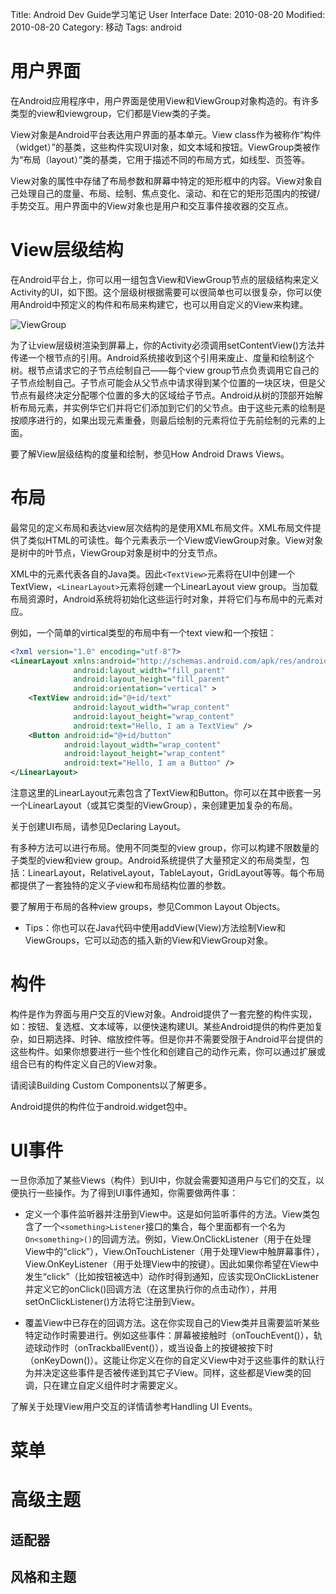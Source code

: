 Title: Android Dev Guide学习笔记 User Interface
Date: 2010-08-20
Modified: 2010-08-20
Category: 移动
Tags: android

# 用户界面

在Android应用程序中，用户界面是使用View和ViewGroup对象构造的。有许多类型的view和viewgroup，它们都是View类的子类。

View对象是Android平台表达用户界面的基本单元。View class作为被称作“构件（widget）”的基类，这些构件实现UI对象，如文本域和按钮。ViewGroup类被作为“布局（layout）”类的基类，它用于描述不同的布局方式，如线型、页签等。

View对象的属性中存储了布局参数和屏幕中特定的矩形框中的内容。View对象自己处理自己的度量、布局、绘制、焦点变化、滚动、和在它的矩形范围内的按键/手势交互。用户界面中的View对象也是用户和交互事件接收器的交互点。

# View层级结构
在Android平台上，你可以用一组包含View和ViewGroup节点的层级结构来定义Activity的UI，如下图。这个层级树根据需要可以很简单也可以很复杂，你可以使用Android中预定义的构件和布局来构建它，也可以用自定义的View来构建。

![ViewGroup]({attach}android-dev-guide/viewgroup.png)


为了让view层级树渲染到屏幕上，你的Activity必须调用setContentView()方法并传递一个根节点的引用。Android系统接收到这个引用来废止、度量和绘制这个树。根节点请求它的子节点绘制自己——每个view group节点负责调用它自己的子节点绘制自己。子节点可能会从父节点中请求得到某个位置的一块区块，但是父节点有最终决定分配哪个位置的多大的区域给子节点。Android从树的顶部开始解析布局元素，并实例华它们并将它们添加到它们的父节点。由于这些元素的绘制是按顺序进行的，如果出现元素重叠，则最后绘制的元素将位于先前绘制的元素的上面。

要了解View层级结构的度量和绘制，参见How Android Draws Views。

# 布局
最常见的定义布局和表达view层次结构的是使用XML布局文件。XML布局文件提供了类似HTML的可读性。每个元素表示一个View或ViewGroup对象。View对象是树中的叶节点，ViewGroup对象是树中的分支节点。

XML中的元素代表各自的Java类。因此`<TextView>`元素将在UI中创建一个TextView，`<LinearLayout>`元素将创建一个LinearLayout view group。当加载布局资源时，Android系统将初始化这些运行时对象，并将它们与布局中的元素对应。

例如，一个简单的virtical类型的布局中有一个text view和一个按钮：
```xml
<?xml version="1.0" encoding="utf-8"?>
<LinearLayout xmlns:android="http://schemas.android.com/apk/res/android"
              android:layout_width="fill_parent" 
              android:layout_height="fill_parent"
              android:orientation="vertical" >
    <TextView android:id="@+id/text"
              android:layout_width="wrap_content"
              android:layout_height="wrap_content"
              android:text="Hello, I am a TextView" />
    <Button android:id="@+id/button"
            android:layout_width="wrap_content"
            android:layout_height="wrap_content"
            android:text="Hello, I am a Button" />
</LinearLayout>
```
注意这里的LinearLayout元素包含了TextView和Button。你可以在其中嵌套一另一个LinearLayout（或其它类型的ViewGroup），来创建更加复杂的布局。

关于创建UI布局，请参见Declaring Layout。

有多种方法可以进行布局。使用不同类型的view group，你可以构建不限数量的子类型的view和view group。Android系统提供了大量预定义的布局类型，包括：LinearLayout，RelativeLayout，TableLayout，GridLayout等等。每个布局都提供了一套独特的定义子view和布局结构位置的参数。

要了解用于布局的各种view groups，参见Common Layout Objects。

 - Tips：你也可以在Java代码中使用addView(View)方法绘制View和ViewGroups，它可以动态的插入新的View和ViewGroup对象。

# 构件
构件是作为界面与用户交互的View对象。Android提供了一套完整的构件实现，如：按钮、复选框、文本域等，以便快速构建UI。某些Android提供的构件更加复杂，如日期选择、时钟、缩放控件等。但是你并不需要受限于Android平台提供的这些构件。如果你想要进行一些个性化和创建自己的动作元素，你可以通过扩展或组合已有的构件定义自己的View对象。

请阅读Building Custom Components以了解更多。

Android提供的构件位于android.widget包中。

# UI事件
一旦你添加了某些Views（构件）到UI中，你就会需要知道用户与它们的交互，以便执行一些操作。为了得到UI事件通知，你需要做两件事：

 - 定义一个事件监听器并注册到View中。这是如何监听事件的方法。View类包含了一个`<something>Listener`接口的集合，每个里面都有一个名为`On<something>()`的回调方法。例如，View.OnClickListener（用于在处理View中的“click”），View.OnTouchListener（用于处理View中触屏幕事件），View.OnKeyListener（用于处理View中的按键）。因此如果你希望在View中发生“click”（比如按钮被选中）动作时得到通知，应该实现OnClickListener并定义它的onClick()回调方法（在这里执行你的点击动作），并用setOnClickListener()方法将它注册到View。

 - 覆盖View中已存在的回调方法。这在你实现自己的View类并且需要监听某些特定动作时需要进行。例如这些事件：屏幕被接触时（onTouchEvent()），轨迹球动作时（onTrackballEvent()），或当设备上的按键被按下时（onKeyDown()）。这能让你定义在你的自定义View中对于这些事件的默认行为并决定这些事件是否被传递到其它子View。同样，这些都是View类的回调，只在建立自定义组件时才需要定义。

了解关于处理View用户交互的详情请参考Handling UI Events。

# 菜单


# 高级主题

## 适配器

## 风格和主题


